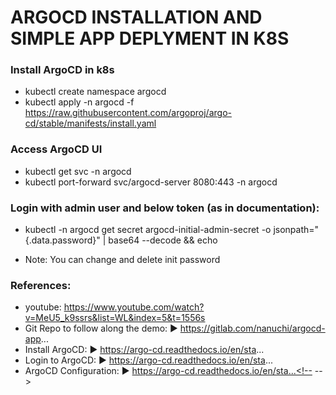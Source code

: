 # ARGOCD INSTALLATION AND SIMPLE APP DEPLYMENT IN K8S



### Install ArgoCD in k8s
- kubectl create namespace argocd
- kubectl apply -n argocd -f https://raw.githubusercontent.com/argoproj/argo-cd/stable/manifests/install.yaml

### Access ArgoCD UI
- kubectl get svc -n argocd
- kubectl port-forward svc/argocd-server 8080:443 -n argocd

### Login with admin user and below token (as in documentation):
- kubectl -n argocd get secret argocd-initial-admin-secret -o jsonpath="{.data.password}" | base64 --decode && echo

- Note: You can change and delete init password


### References: 
- youtube: https://www.youtube.com/watch?v=MeU5_k9ssrs&list=WL&index=5&t=1556s
- Git Repo to follow along the demo:  ►  https://gitlab.com/nanuchi/argocd-app...
- Install ArgoCD:                                     ►  https://argo-cd.readthedocs.io/en/sta...
- Login to ArgoCD:                                 ►  https://argo-cd.readthedocs.io/en/sta...
- ArgoCD Configuration:                        ►  https://argo-cd.readthedocs.io/en/sta...<!--  -->